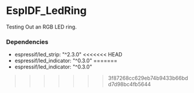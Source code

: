 # EspIDF_LedRing
Testing Out an RGB LED ring.

### Dependencies
  - espressif/led_strip: "^2.3.0"
<<<<<<< HEAD
  - espressif/led_indicator: "^0.3.0"
=======
  - espressif/led_indicator: "^0.3.0"
>>>>>>> 3f87268cc629eb74b9433b66bdd7d98bc4fb5644
